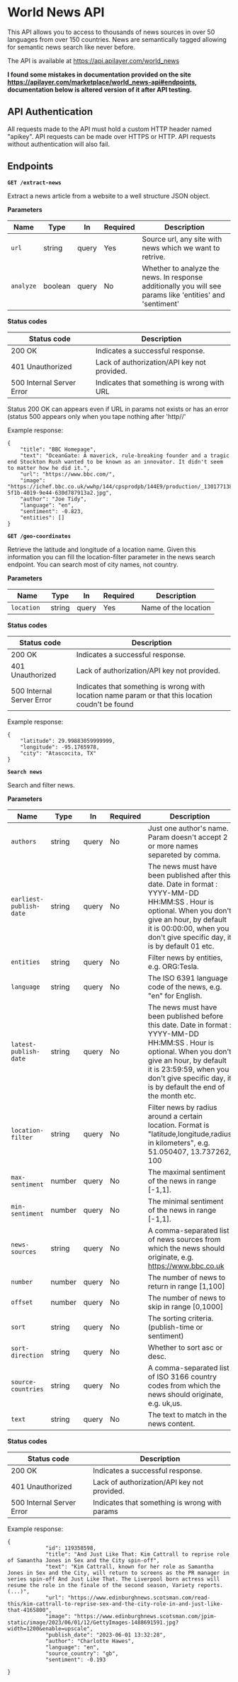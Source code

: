  # World News API

This API allows you to access to thousands of news sources in over 50 languages from over 150 countries. News are semantically tagged allowing for semantic news search like never before.

The API is available at https://api.apilayer.com/world_news

**I found some mistakes in documentation provided on the site https://apilayer.com/marketplace/world_news-api#endpoints, documentation below is altered version of it after API testing.**

## API Authentication

All requests made to the API must hold a custom HTTP header named "apikey".
API requests can be made over HTTPS or HTTP. 
API requests without authentication will also fail.

## Endpoints

**`GET /extract-news`**

Extract a news article from a website to a well structure JSON object.

**Parameters**

| Name        | Type    | In    | Required | Description                                                                                                | 
| ----------- | ------- | ----- | -------- | -----------------------------------------------------------------------------------------------------------| 
| `url `      | string  | query | Yes      | Source url, any site with news which we want to retrive.                                                   | 
| `analyze`   | boolean | query | No       | Whether to analyze the news. In response additionally you will see params like 'entities' and 'sentiment'  |                                     

**Status codes**

| Status code               | Description |
|---------------------------|-------------------------------------------------------------------------|
| 200 OK                    | Indicates a successful response.                                        |
| 401 Unauthorized          | Lack of authorization/API key not provided.                             |
| 500 Internal Server Error | Indicates that something is wrong with URL                              |

Status 200 OK can appears even if URL in params not exists or has an error (status 500 appears only when you tape nothing after 'http//'

Example response:
```
{
    "title": "BBC Homepage",
    "text": "OceanGate: A maverick, rule-breaking founder and a tragic end Stockton Rush wanted to be known as an innovator. It didn't seem to matter how he did it.",
    "url": "https://www.bbc.com/",
    "image": "https://ichef.bbc.co.uk/wwhp/144/cpsprodpb/144E9/production/_130177138_5a8402bb-5f1b-4019-9e44-630d787913a2.jpg",
    "author": "Joe Tidy",
    "language": "en",
    "sentiment": -0.823,
    "entities": []
}
```

**`GET /geo-coordinates`**

Retrieve the latitude and longitude of a location name. Given this information you can fill the location-filter parameter in the news search endpoint.
You can search most of city names, not country.

**Parameters**

| Name        | Type    | In    | Required | Description                        | 
| ----------- | ------- | ----- | -------- | -----------------------------------| 
| `location ` | string  | query | Yes      | Name of the location               | 
                           

**Status codes**

| Status code               | Description |
|---------------------------|---------------------------------------------------------------------------------------------------------|
| 200 OK                    | Indicates a successful response.                                                                        |
| 401 Unauthorized          | Lack of authorization/API key not provided.                                                             |
| 500 Internal Server Error | Indicates that something is wrong with location name param or  that this location coudn't be found      |

Example response:
```
{
    "latitude": 29.99883059999999,
    "longitude": -95.1765978,
    "city": "Atascocita, TX"
}

```

**`Search news`**

Search and filter news.

**Parameters**

| Name        | Type    | In    | Required | Description                        | 
| ----------- | ------- | ----- | -------- | -----------------------------------| 
| `authors ` | string  | query | No      | Just one author's name. Param doesn't accept 2 or more names separeted by comma.              |
| `earliest-publish-date ` | string  | query | No      | The news must have been published after this date. Date in format : YYYY-MM-DD HH:MM:SS . Hour is optional. When you don't give an hour, by default it is 00:00:00, when you don't give specific day, it is by default 01 etc.           |
| `entities ` | string  | query | No      | Filter news by entities, e.g. ORG:Tesla.             |
| `language ` | string  | query | No      | The ISO 6391 language code of the news, e.g. "en" for English.            |
| `latest-publish-date ` | string  | query | No      | The news must have been published before this date. Date in format : YYYY-MM-DD HH:MM:SS . Hour is optional. When you don't give an hour, by default it is 23:59:59, when you don't give specific day, it is by default the end of the month etc.           |          |
| `location-filter ` | string  | query | No      | Filter news by radius around a certain location. Format is "latitude,longitude,radius in kilometers", e.g. 51.050407, 13.737262, 100          |
| `max-sentiment ` | number  | query | No      | The maximal sentiment of the news in range [-1,1].       |
| `min-sentiment ` | number  | query | No      | The minimal sentiment of the news in range [-1,1].      |
| `news-sources ` | string  | query | No      | A comma-separated list of news sources from which the news should originate, e.g. https://www.bbc.co.uk      |
| `number ` | number  | query | No      | The number of news to return in range [1,100]      |
| `offset ` | number  | query | No      | The number of news to skip in range [0,1000]      |
| `sort ` | string  | query | No      | The sorting criteria. (publish-time or sentiment)     |
| `sort-direction ` | string  | query | No      | Whether to sort asc or desc.     |
| `source-countries ` | string  | query | No      | A comma-separated list of ISO 3166 country codes from which the news should originate, e.g. uk,us.   |
| `text  ` | string  | query | No      | The text to match in the news content.  |

**Status codes**

| Status code               | Description |
|---------------------------|---------------------------------------------------------------------------------------------------------|
| 200 OK                    | Indicates a successful response.                                                                        |
| 401 Unauthorized          | Lack of authorization/API key not provided.                                                             |
| 500 Internal Server Error | Indicates that something is wrong with params      |

Example response:
```
{
            "id": 119358598,
            "title": "And Just Like That: Kim Cattrall to reprise role of Samantha Jones in Sex and the City spin-off",
            "text": "Kim Cattrall, known for her role as Samantha Jones in Sex and the City, will return to screens as the PR manager in series spin-off And Just Like That. The Liverpool born actress will resume the role in the finale of the second season, Variety reports. (...)",
            "url": "https://www.edinburghnews.scotsman.com/read-this/kim-cattrall-to-reprise-sex-and-the-city-role-in-and-just-like-that-4165800",
            "image": "https://www.edinburghnews.scotsman.com/jpim-static/image/2023/06/01/12/GettyImages-1488691591.jpg?width=1200&enable=upscale",
            "publish_date": "2023-06-01 13:32:28",
            "author": "Charlotte Hawes",
            "language": "en",
            "source_country": "gb",
            "sentiment": -0.193

}
